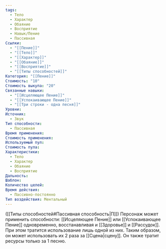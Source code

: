 ```yaml
---
tags:
  - Тело
  - Характер
  - Обаяние
  - Восприятие
  - Навык/Пение
  - Пассивная
Ссылки:
  - "[[Пение]]"
  - "[[Тело]]"
  - "[[Характер]]"
  - "[[Обаяние]]"
  - "[[Восприятие]]"
  - "[[Типы способностей]]"
Категория: "[[Пение]]"
Стоимость: "10"
Стоимость выкупа: "20"
Связанные навыки:
  - "[[Исцеляющее Пение]]"
  - "[[Успокаивающее Пение]]"
  - "[[Три строки - одна песня]]"
Уровни: 
Источник:
  - Звук
Тип способности:
  - Пассивная
Время применения: 
Стоимость применения: 
Используемый пул: 
Стоимость пула: 
Характеристики:
  - Тело
  - Характер
  - Обаяние
  - Восприятие
Дальность: 
Шаблон: 
Количество целей: 
Время действия:
  - Пассивно-постоянно
Тип воздействия: Ментальный
---
```

([[Типы способностей#Пассивная способность|П]]) Персонаж может применить способности: [[Исцеляющее Пение]] или [[Успокаивающее Пение]] одновременно, восстанавливая и [[Здоровье]] и [[Рассудок]]. При этом тратится использование лишь одной из них. Таким образом, он может использовать их 2 раза за [[Сцена|сцену]]. Он также тратит ресурсы только за 1 песню. 